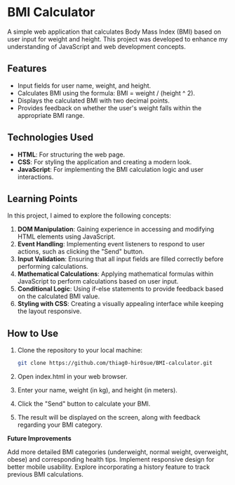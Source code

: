 # BMI Calculator

A simple web application that calculates Body Mass Index (BMI) based on user input for weight and height. This project was developed to enhance my understanding of JavaScript and web development concepts.

## Features

- Input fields for user name, weight, and height.
- Calculates BMI using the formula: BMI = weight / (height ^ 2).
- Displays the calculated BMI with two decimal points.
- Provides feedback on whether the user's weight falls within the appropriate BMI range.

## Technologies Used

- **HTML**: For structuring the web page.
- **CSS**: For styling the application and creating a modern look.
- **JavaScript**: For implementing the BMI calculation logic and user interactions.

## Learning Points

In this project, I aimed to explore the following concepts:

1. **DOM Manipulation**: Gaining experience in accessing and modifying HTML elements using JavaScript.
2. **Event Handling**: Implementing event listeners to respond to user actions, such as clicking the "Send" button.
3. **Input Validation**: Ensuring that all input fields are filled correctly before performing calculations.
4. **Mathematical Calculations**: Applying mathematical formulas within JavaScript to perform calculations based on user input.
5. **Conditional Logic**: Using if-else statements to provide feedback based on the calculated BMI value.
6. **Styling with CSS**: Creating a visually appealing interface while keeping the layout responsive.

## How to Use

1. Clone the repository to your local machine:
   ```bash
   git clone https://github.com/thiag0-hir0sue/BMI-calculator.git

2. Open index.html in your web browser.

3. Enter your name, weight (in kg), and height (in meters).

4. Click the "Send" button to calculate your BMI.

5. The result will be displayed on the screen, along with feedback regarding your BMI category.

<b>Future Improvements</b>

Add more detailed BMI categories (underweight, normal weight, overweight, obese) and corresponding health tips.
Implement responsive design for better mobile usability.
Explore incorporating a history feature to track previous BMI calculations.
